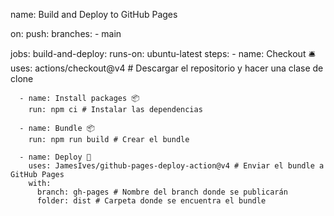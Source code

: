 name: Build and Deploy to GitHub Pages

on:
  push:
    branches:
      - main

jobs:
  build-and-deploy:
    runs-on: ubuntu-latest
    steps:
      - name: Checkout 🛎️
        uses: actions/checkout@v4 # Descargar el repositorio y hacer una clase de clone

      - name: Install packages 📦
        run: npm ci # Instalar las dependencias

      - name: Bundle 📦
        run: npm run build # Crear el bundle

      - name: Deploy 🚀
        uses: JamesIves/github-pages-deploy-action@v4 # Enviar el bundle a GitHub Pages
        with:
          branch: gh-pages # Nombre del branch donde se publicarán
          folder: dist # Carpeta donde se encuentra el bundle
